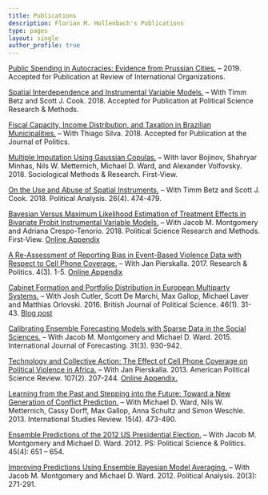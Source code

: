 ```yaml
---
title: Publications
description: Florian M. Hollenbach's Publications
type: pages
layout: single
author_profile: true
---
```



[Public Spending in Autocracies: Evidence from Prussian Cities.](../papers/Hollenbach_Cities_2019.pdf) – 2019. Accepted for Publication at Review of International Organizations.


[Spatial Interdependence and Instrumental Variable Models.](https://osf.io/preprints/socarxiv/pgrcu/) – With Timm Betz and Scott J. Cook. 2018. Accepted for Publication at Political Science Research & Methods.

[Fiscal Capacity, Income Distribution, and Taxation in Brazilian Municipalities.](../papers/Hollenbach_Silva_2018_web.pdf) – With Thiago Silva. 2018. Accepted for Publication at the Journal of Politics.

[Multiple Imputation Using Gaussian Copulas.](../papers/Hollenbach_etal_SMR_2018_web.pdf) – With Iavor Bojinov, Shahryar Minhas, Nils W. Metternich, Michael D. Ward, and Alexander Volfovsky. 2018. Sociological Methods & Research. First-View.

[On the Use and Abuse of Spatial Instruments.](https://osf.io/9xags/) –  With Timm Betz and Scott J. Cook. 2018. Political Analysis. 26(4). 474-479.

[Bayesian Versus Maximum Likelihood Estimation of Treatment Effects in Bivariate Probit Instrumental Variable Models.](../papers/Hollenbach_Montgomery_Crespo-Tenorio_2018.pdf) – With Jacob M. Montgomery and Adriana Crespo-Tenorio. 2018. Political Science Research and Methods. First-View. [Online Appendix](../papers/Hollenbach_Montgomery_Crespo-Tenorio_Appendix.pdf)

[A Re-Assessment of Reporting Bias in Event-Based Violence Data with Respect to Cell Phone Coverage.](http://journals.sagepub.com/doi/full/10.1177/2053168017730687) – With Jan Pierskalla. 2017. Research & Politics. 4(3). 1-5. [Online Appendix](papers/Hollenbach_Pierskalla_RP_Appendix.pdf)

[Cabinet Formation and Portfolio Distribution in European Multiparty Systems.](https://www.cambridge.org/core/journals/british-journal-of-political-science/article/cabinet-formation-and-portfolio-distribution-in-european-multiparty-systems/2D704A6AA526F940D63FCD8A21053C70) – With Josh Cutler, Scott De Marchi, Max Gallop, Michael Laver and Matthias Orlovski. 2016. British Journal of Political Science. 46(1). 31-43. [Blog post](http://www.the-plot.org/2016/02/10/cabinet-formation-and-portfolio-distribution-in-european-multiparty-systems/)

[Calibrating Ensemble Forecasting Models with Sparse Data in the Social Sciences.](https://www.sciencedirect.com/science/article/pii/S0169207014001010) – With Jacob M. Montgomery and Michael D. Ward. 2015. International Journal of Forecasting. 31(3). 930-942.

[Technology and Collective Action: The Effect of Cell Phone Coverage on Political Violence in Africa.](https://www.cambridge.org/core/journals/american-political-science-review/article/technology-and-collective-action-the-effect-of-cell-phone-coverage-on-political-violence-in-africa/E81CFF7B9CB576D612E6D3ECDAF493C4) – With Jan Pierskalla. 2013. American Political Science Review. 107(2). 207-244. [Online Appendix.](../papers/Pierskalla_Hollenbach_2013_Appendix.pdf)

[Learning from the Past and Stepping into the Future: Toward a New Generation of Conflict Prediction.](https://onlinelibrary.wiley.com/doi/abs/10.1111/misr.12072) – With Michael D. Ward, Nils W. Metternich, Cassy Dorff, Max Gallop, Anna Schultz and Simon Weschle. 2013. International Studies Review. 15(4). 473-490.

[Ensemble Predictions of the 2012 US Presidential Election.](https://www.cambridge.org/core/journals/ps-political-science-and-politics/article/ensemble-predictions-of-the-2012-us-presidential-election/C1693F4C7E4B7F4239AAF26B58E2F5D4) – With Jacob M. Montgomery and Michael D. Ward. 2012. PS: Political Science & Politics. 45(4): 651 – 654.

[Improving Predictions Using Ensemble Bayesian Model Averaging.](https://www.cambridge.org/core/journals/political-analysis) – With Jacob M. Montgomery and Michael D. Ward. 2012. Political Analysis. 20(3): 271-291.
